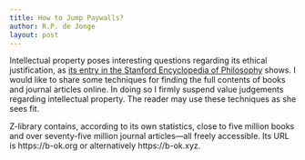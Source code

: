```yaml
---
title: How to Jump Paywalls?
author: R.P. de Jonge
layout: post
---
```

<p>Intellectual property poses interesting questions regarding its ethical justification, as <a href="https://plato.stanford.edu/entries/intellectual-property/">its entry in the Stanford Encyclopedia of Philosophy</a> shows. I would like to share some techniques for finding the full contents of books and journal articles online. In doing so I firmly suspend value judgements regarding intellectual property. The reader may use these techniques as she sees fit.</p>

<p>Z-library contains, according to its own statistics, close to five million books and over seventy-five million journal articles&mdash;all freely accessible. Its URL is https://b-ok.org or alternatively https://b-ok.xyz. </p>
